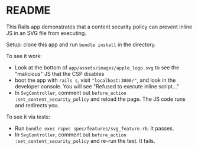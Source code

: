 # README

This Rails app demonstrates that a content security policy can prevent inline JS in an SVG file from executing.

Setup: clone this app and run `bundle install` in the directory.

To see it work:

- Look at the bottom of `app/assets/images/apple_logo.svg` to see the "malicious" JS that the CSP disables
- boot the app with `rails s`, visit `"localhost:3000/"`, and look in the developer console. You will see "Refused to execute inline script..."
- In `SvgController`, comment out `before_action :set_content_security_policy` and reload the page. The JS code runs and redirects you.

To see it via tests:

- Run `bundle exec rspec spec/features/svg_feature.rb`. It passes.
- In `SvgController`, comment out `before_action :set_content_security_policy` and re-run the test. It fails.
